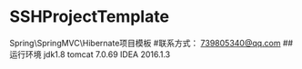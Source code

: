 # SSHProjectTemplate
Spring\SpringMVC\Hibernate项目模板
#联系方式：
739805340@qq.com
##运行环境
jdk1.8
tomcat 7.0.69
IDEA 2016.1.3
